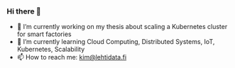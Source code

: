 ### Hi there 👋

- 🔭 I’m currently working on my thesis about scaling a Kubernetes cluster for smart factories
- 🌱 I’m currently learning Cloud Computing, Distributed Systems, IoT, Kubernetes, Scalability
- 📫 How to reach me: kim@lehtidata.fi
